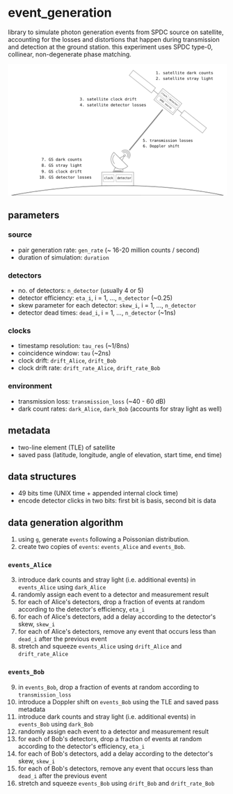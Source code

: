 # event_generation

library to simulate photon generation events from SPDC source on satellite, accounting for the losses and distortions that happen during transmission and detection at the ground station. this experiment uses SPDC type-0, collinear, non-degenerate phase matching.

![](./assets/losses.png)

## parameters

### source
- pair generation rate: `gen_rate` (~ 16-20 million counts / second)
- duration of simulation: `duration`

### detectors
- no. of detectors: `n_detector` (usually 4 or 5)
- detector efficiency: `eta_i`, i = 1, ..., `n_detector` (~0.25)
- skew parameter for each detector: `skew_i`, i = 1, ..., `n_detector`
- detector dead times: `dead_i`,  i = 1, ..., `n_detector` (~1ns)

### clocks
- timestamp resolution: `tau_res` (~1/8ns)
- coincidence window: `tau` (~2ns)
- clock drift: `drift_Alice`, `drift_Bob` 
- clock drift rate: `drift_rate_Alice`, `drift_rate_Bob`

### environment
- transmission loss: `transmission_loss` (~40 - 60 dB)
- dark count rates: `dark_Alice`, `dark_Bob` (accounts for stray light as well)

## metadata
- two-line element (TLE) of satellite
- saved pass (latitude, longitude, angle of elevation, start time, end time)

## data structures
- 49 bits time (UNIX time + appended internal clock time)
- encode detector clicks in two bits: first bit is basis, second bit is data

## data generation algorithm
1. using `g`, generate `events` following a Poissonian distribution. 
2. create two copies of `events`: `events_Alice` and `events_Bob`. 

### `events_Alice`
3. introduce dark counts and stray light (i.e. additional events) in `events_Alice` using `dark_Alice`
4. randomly assign each event to a detector and measurement result
5. for each of Alice's detectors, drop a fraction of events at random according to the detector's efficiency, `eta_i`
6. for each of Alice's detectors, add a delay according to the detector's skew, `skew_i`
7. for each of Alice's detectors, remove any event that occurs less than `dead_i` after the previous event
8. stretch and squeeze `events_Alice` using `drift_Alice` and `drift_rate_Alice`

### `events_Bob`
9. in `events_Bob`, drop a fraction of events at random according to `transmission_loss`
10. introduce a Doppler shift on `events_Bob` using the TLE and saved pass metadata
11. introduce dark counts and stray light (i.e. additional events) in `events_Bob` using `dark_Bob`
12. randomly assign each event to a detector and measurement result
13. for each of Bob's detectors, drop a fraction of events at random according to the detector's efficiency, `eta_i`
14. for each of Bob's detectors, add a delay according to the detector's skew, `skew_i`
15. for each of Bob's detectors, remove any event that occurs less than `dead_i` after the previous event
16. stretch and squeeze `events_Bob` using `drift_Bob` and `drift_rate_Bob`